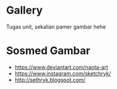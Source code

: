 # Gallery
Tugas unit, sekalian pamer gambar hehe

# Sosmed Gambar
- https://www.deviantart.com/naota-art
- https://www.instagram.com/sketchryk/
- http://sethryk.blogspot.com/
